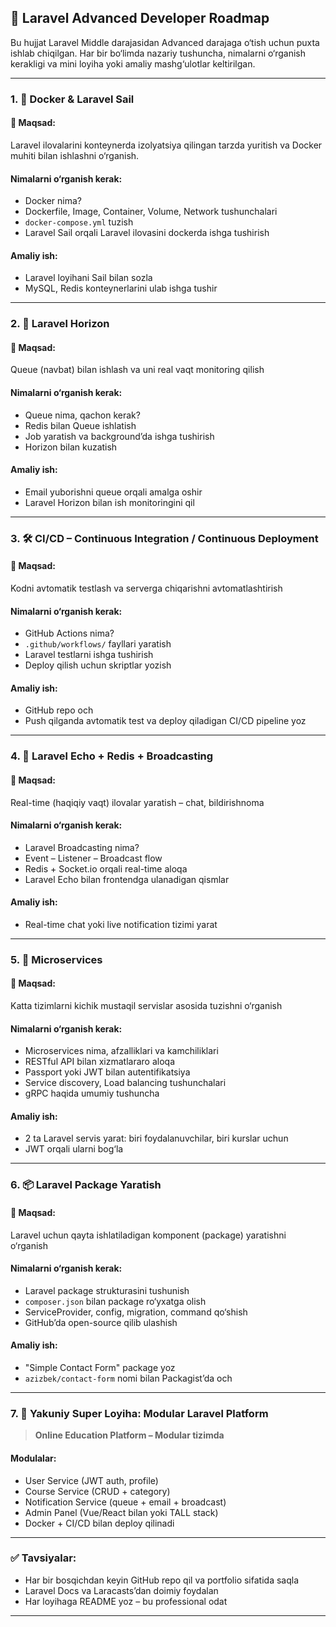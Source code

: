 ## 🚀 Laravel Advanced Developer Roadmap

Bu hujjat Laravel Middle darajasidan Advanced darajaga o‘tish uchun puxta ishlab chiqilgan. Har bir bo‘limda nazariy tushuncha, nimalarni o‘rganish kerakligi va mini loyiha yoki amaliy mashg‘ulotlar keltirilgan.

---

### 1. 🐳 Docker & Laravel Sail

#### 🎯 Maqsad:

Laravel ilovalarini konteynerda izolyatsiya qilingan tarzda yuritish va Docker muhiti bilan ishlashni o‘rganish.

#### Nimalarni o‘rganish kerak:

* Docker nima?
* Dockerfile, Image, Container, Volume, Network tushunchalari
* `docker-compose.yml` tuzish
* Laravel Sail orqali Laravel ilovasini dockerda ishga tushirish

#### Amaliy ish:

* Laravel loyihani Sail bilan sozla
* MySQL, Redis konteynerlarini ulab ishga tushir

---

### 2. 🔄 Laravel Horizon

#### 🎯 Maqsad:

Queue (navbat) bilan ishlash va uni real vaqt monitoring qilish

#### Nimalarni o‘rganish kerak:

* Queue nima, qachon kerak?
* Redis bilan Queue ishlatish
* Job yaratish va background’da ishga tushirish
* Horizon bilan kuzatish

#### Amaliy ish:

* Email yuborishni queue orqali amalga oshir
* Laravel Horizon bilan ish monitoringini qil

---

### 3. 🛠 CI/CD – Continuous Integration / Continuous Deployment

#### 🎯 Maqsad:

Kodni avtomatik testlash va serverga chiqarishni avtomatlashtirish

#### Nimalarni o‘rganish kerak:

* GitHub Actions nima?
* `.github/workflows/` fayllari yaratish
* Laravel testlarni ishga tushirish
* Deploy qilish uchun skriptlar yozish

#### Amaliy ish:

* GitHub repo och
* Push qilganda avtomatik test va deploy qiladigan CI/CD pipeline yoz

---

### 4. 📢 Laravel Echo + Redis + Broadcasting

#### 🎯 Maqsad:

Real-time (haqiqiy vaqt) ilovalar yaratish – chat, bildirishnoma

#### Nimalarni o‘rganish kerak:

* Laravel Broadcasting nima?
* Event – Listener – Broadcast flow
* Redis + Socket.io orqali real-time aloqa
* Laravel Echo bilan frontendga ulanadigan qismlar

#### Amaliy ish:

* Real-time chat yoki live notification tizimi yarat

---

### 5. 🧩 Microservices

#### 🎯 Maqsad:

Katta tizimlarni kichik mustaqil servislar asosida tuzishni o‘rganish

#### Nimalarni o‘rganish kerak:

* Microservices nima, afzalliklari va kamchiliklari
* RESTful API bilan xizmatlararo aloqa
* Passport yoki JWT bilan autentifikatsiya
* Service discovery, Load balancing tushunchalari
* gRPC haqida umumiy tushuncha

#### Amaliy ish:

* 2 ta Laravel servis yarat: biri foydalanuvchilar, biri kurslar uchun
* JWT orqali ularni bog‘la

---

### 6. 📦 Laravel Package Yaratish

#### 🎯 Maqsad:

Laravel uchun qayta ishlatiladigan komponent (package) yaratishni o‘rganish

#### Nimalarni o‘rganish kerak:

* Laravel package strukturasini tushunish
* `composer.json` bilan package ro‘yxatga olish
* ServiceProvider, config, migration, command qo‘shish
* GitHub’da open-source qilib ulashish

#### Amaliy ish:

* "Simple Contact Form" package yoz
* `azizbek/contact-form` nomi bilan Packagist’da och

---

### 7. 📌 Yakuniy Super Loyiha: Modular Laravel Platform

> **Online Education Platform – Modular tizimda**

#### Modulalar:

* User Service (JWT auth, profile)
* Course Service (CRUD + category)
* Notification Service (queue + email + broadcast)
* Admin Panel (Vue/React bilan yoki TALL stack)
* Docker + CI/CD bilan deploy qilinadi

---

### ✅ Tavsiyalar:

* Har bir bosqichdan keyin GitHub repo qil va portfolio sifatida saqla
* Laravel Docs va Laracasts’dan doimiy foydalan
* Har loyihaga README yoz – bu professional odat

---

